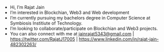 - Hi, I’m Rajat Jain
- I’m interested in Blockchian, Web3 and Web development
- I’m currently pursuing my bachelors degree in Computer Science at Symbiosis Institiute of Technology.
- I’m looking to collaborate/participate on Blockchian and Web3 projects.
- You can also connect with me at jainrajat5343@gmail.com | https://twitter.com/RajatJ17005 | https://www.linkedin.com/in/rajat-jain-482302263/

<!---
rain2108/rain2108 is a ✨ special ✨ repository because its `README.md` (this file) appears on your GitHub profile.
You can click the Preview link to take a look at your changes.
--->
